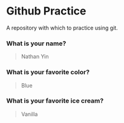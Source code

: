 # Github Practice

A repository with which to practice using git.

### What is your name?

> Nathan Yin


### What is your favorite color?


> Blue


### What is your favorite ice cream?

> Vanilla
